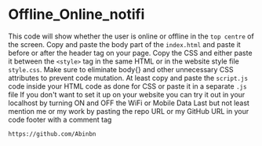 # Offline_Online_notifi

This code will show whether the user is online or offline in the `top centre` of the screen.
Copy and paste the body part of the `index.html` and paste it before or after the header tag on your page.
Copy the CSS and either paste it between the `<style>` tag in the same HTML or in the website style file `style.css`.
Make sure to eliminate body{} and other unnecessary CSS attributes to prevent code mutation.
At least copy and paste the `script.js` code inside your HTML code as done for CSS or paste it in a separate `.js` file
If you don't want to set it up on your website you can try it out in your localhost by turning ON and OFF the WiFi or Mobile Data
Last but not least mention me or my work by pasting the repo URL or my GitHub URL in your code footer with a comment tag 

```
https://github.com/Abinbn
```

